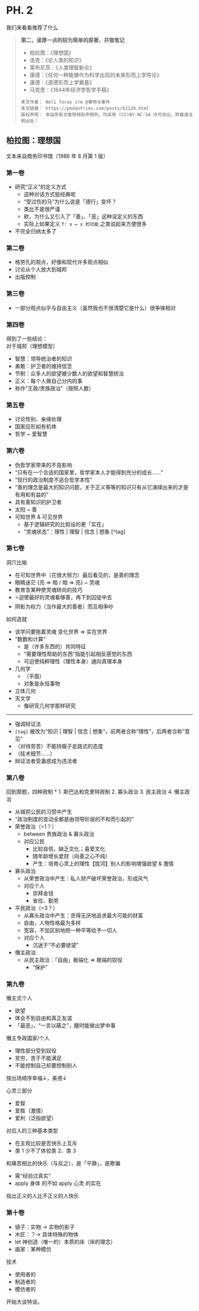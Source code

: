 # PH. 2
我们来看看推荐了什么
> **第二，读厚一点的较为简单的原著，并做笔记**
> * 柏拉图：《理想国》
> * 洛克：《论人类的知识》
> * 莱布尼茨：《人类理智新论》
> * 康德：《任何一种能够作为科学出现的未来形而上学导论》
> * 康德：《道德形而上学奠基》
> * 马克思：《1844年经济学哲学手稿》
>
> ```hide "许可信息"
> 本文作者： Noli foras ire @事物与事件  
> 本文链接： https://pedantries.com/posts/62128.html  
> 版权声明： 本站所有文章除特别声明外，均采用 (CC)BY-NC-SA 许可协议。转载请注明出处！
> ```

## 柏拉图：理想国
文本来自商务印书馆（1986 年 8 月第 1 版）

### 第一卷
- 研究“正义”的定义方式
	- 这种对话方式挺经典呢
	- “受过伤的马”为什么说是「德行」变坏？
	- 类比不是很严谨
	- 欸，为什么又引入了「善」、「恶」这种没定义的东西
	- 实际上如果定义 `f: x ↦ x 的功能` 之类说起来方便很多
- 不完全归纳太多了

### 第二卷
- 格劳孔的观点，好像和现代许多观点相似
- 讨论从个人放大到城邦
- 出版控制

### 第三卷
- 一部分观点似乎与自由主义（虽然我也不很清楚它是什么）很争锋相对

### 第四卷
得到了一些结论：  
对于城邦（理想模型）
- 智慧：领导统治者的知识
- 勇敢：护卫者的维持信念
- 节制：众多人的欲望被少数人的欲望和智慧统治
- 正义：每个人做自己分内的事
- 称作“王政/贵族政治”（按照人数）

### 第五卷
- 讨论性别、亲缘处理
- 国家应形如有机体
- 哲学 ~ 爱智慧

### 第六卷
- 伪哲学家带来的不良影响
- “只有在一个合适的国家里，哲学家本人才能得到充分的成长……”
- “现行的政治制度不适合哲学本性”
- “善的理念是最大的知识问题，关于正义等等的知识只有从它演绎出来的才是有用和有益的”
- 具有善知识的护卫者
- 太阳 ~ 善
- 可知世界 & 可见世界
	- 基于逻辑研究的比假设的更「实在」
	- “灵魂状态”：理性 | 理智 | 信念 | 想象 [^tag]

### 第七卷
洞穴比喻
- 在可知世界中（花很大努力）最后看见的，是善的理念
- 眼睛迷茫 {亮 ⇒ 暗 / 暗 ⇒ 亮} ~ 灵魂
- 教育含某种使灵魂转向的技巧
- ⭐迫使最好的灵魂看够善，再下到囚徒中去
- 阴影为权力（当作最大的善者）而互相争吵

如何造就
- 该学问要拖着灵魂 变化世界 ⇒ 实在世界
- “数数和计算”
	- 是（许多东西的）共同特征
	- “需要理性帮助的东西”指能引起相反感觉的东西
	- 可迫使纯粹理性（理性本身）通向真理本身
- 几何学
	- （平面）
	- 对象是永恒事物
- 立体几何
- 天文学
	- 像研究几何学那样研究

---

- 强调辩证法
- `[tag]` 被改为“知识 | 理智 | 信念 | 想象”，前两者合称“理性”，后两者合称“意见”
- （对待劳苦）不能持瘸子走路式的态度
- （技术细节……）
- 辩证法者受蛊惑成为违法者

### 第八卷
回到原题，四种政制
* 
	1. 斯巴达和克里特政制
	2. 寡头政治
	3. 民主政治
	4. 僭主政治
* 从城邦公民的习惯中产生
* “政治制度的变动全都是由领导阶层的不和而引起的”
* 荣誉政治（=1？）
	* between 贵族政治 & 寡头政治
	* 对应公民
		* 比较自信，缺乏文化；喜爱文化
		* 随年龄增长爱财（向善之心不纯）
		* 产生：培育心灵上的理性【拔河】别人的影响增强欲望 & 激情
* 寡头政治
	* 从荣誉政治中产生：私人财产破坏荣誉政治，形成风气
	* 对应个人
		* 崇拜金钱
		* 省俭、勤劳
* 平民政治（=3？）
	* 从寡头政治中产生：贪得无厌地追求最大可能的财富
	* 自由，人物性格最为多样
	* 宽容，不加区别地把一种平等给予一切人
	* 对应个人
		* 沉迷于“不必要欲望”
* 僭主政治
	* 从民主政治：「自由」极端化 ⇒ 极端的奴役
		* “保护”

### 第九卷
僭主式个人
* 欲望
* 体会不到自由和真正友谊
* 「最恶」，“一言以蔽之”，醒时能做出梦中事

僭主专政国家/个人
* 理性部分受到奴役
* 贫穷，苦于不能满足
* 不能控制自己却要控制别人

按出场顺序幸福↓，美德↓

心灵三部分
* 爱智
* 爱胜（激情）
* 爱利（泛指欲望）

对应人的三种基本类型
* 在主观比较是否快乐上互斥
* 类 1 少不了体验类 2、类 3

和痛苦相比的快乐（与反之），是「平静」，是欺骗
* 需“经验过真实”
* apply 身体 的不如 apply 心灵 的实在

指出正义的人比不正义的人快乐

### 第十卷
* 镜子：实物 → 实物的影子
* 木匠：？→ 具体特殊的物体
* let 神创造（唯一的）本质的床（床的理念）
* 画家：某种模仿

技术
* 使用者的
* 制造者的
* 模仿者的

开始大谈特谈。
